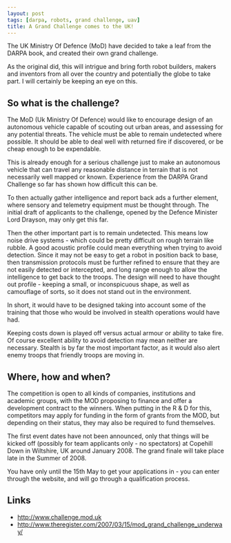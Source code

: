```yaml
---
layout: post
tags: [darpa, robots, grand challenge, uav]
title: A Grand Challenge comes to the UK!
---
```

The UK Ministry Of Defence (MoD) have decided to take a leaf from the DARPA book, and created their own grand challenge.

As the original did, this will intrigue and bring forth robot builders, makers and inventors from all over the country and potentially the globe to take part. I will certainly be keeping an eye on this.

## So what is the challenge?

The MoD (Uk Ministry Of Defence) would like to encourage design of an autonomous vehicle capable of scouting out urban areas, and assessing for any potential threats. The vehicle must be able to remain undetected where possible. It should be able to deal well with returned fire if discovered, or be cheap enough to be expendable.

This is already enough for a serious challenge just to make an autonomous vehicle that can travel any reasonable distance in terrain that is not necessarily well mapped or known. Experience from the DARPA Grand Challenge so far has shown how difficult this can be.

To then actually gather intelligence and report back ads a further element, where sensory and telemetry equipment must be thought through. The initial draft of applicants to the challenge, opened by the Defence Minister Lord Drayson, may only get this far.

Then the other important part is to remain undetected. This means low noise drive systems - which could be pretty difficult on rough terrain like rubble. A good acoustic profile could mean everything when trying to avoid detection. Since it may not be easy to get a robot in position back to base, then transmission protocols must be further refined to ensure that they are not easily detected or intercepted, and long range enough to allow the intelligence to get back to the troops. The design will need to have thought out profile - keeping a small, or inconspicuous shape, as well as camouflage of sorts, so it does not stand out in the environment.

In short, it would have to be designed taking into account some of the training that those who would be involved in stealth operations would have had.

Keeping costs down is played off versus actual armour or ability to take fire. Of course excellent ability to avoid detection may mean neither are necessary. Stealth is by far the most important factor, as it would also alert enemy troops that friendly troops are moving in.

## Where, how and when?

The competition is open to all kinds of companies, institutions and academic groups, with the MOD proposing to finance and offer a development contract to the winners. When putting in the R &amp; D for this, competitors may apply for funding in the form of grants from the MOD, but depending on their status, they may also be required to fund themselves.

The first event dates have not been announced, only that things will be kicked off (possibly for team applicants only - no spectators) at Copehill Down in Wiltshire, UK around January 2008. The grand finale will take place late in the Summer of 2008.

You have only until the 15th May to get your applications in - you can enter through the website, and will go through a qualification process.

## Links

* <http://www.challenge.mod.uk>
* <http://www.theregister.com/2007/03/15/mod_grand_challenge_underway/>
